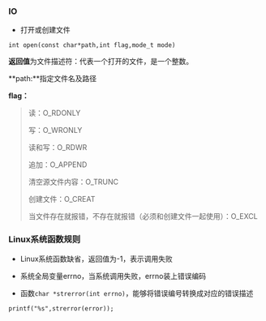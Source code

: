 ### IO

- 打开或创建文件

`int open(const char*path,int flag,mode_t mode)`

**返回值**为文件描述符：代表一个打开的文件，是一个整数。

**path:**指定文件名及路径

**flag：**

>读：O_RDONLY
>
>写：O_WRONLY
>
>读和写：O_RDWR
>
>追加：O_APPEND
>
>清空源文件内容：O_TRUNC
>
>创建文件：O_CREAT
>
>当文件存在就报错，不存在就报错（必须和创建文件一起使用）：O_EXCL

### Linux系统函数规则

- Linux系统函数缺省，返回值为-1，表示调用失败

- 系统全局变量errno，当系统调用失败，errno装上错误编码
- 函数`char *strerror(int errno)`，能够将错误编号转换成对应的错误描述

`printf("%s",strerror(error));`

